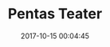 ---
layout: schedules
title: Pentas Teater
date: 2017-10-15 00:04:45
status-class: bg-warning text-white
note: Some quick example text to build on the card title and make up the bulk of the card's content.
permalink: /schedules/:year/:title/
---